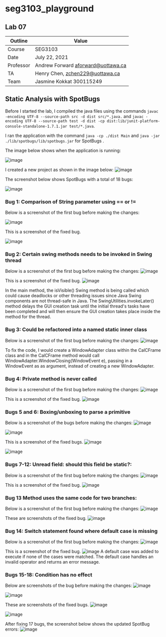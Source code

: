 # seg3103_playground
## Lab 07

Outline | Value
--------|-------
Course | SEG3103
Date | July 22, 2021
Professor | Andrew Forward aforward@uottawa.ca
TA | Henry Chen, zchen229@uottawa.ca
Team | Jasmine Kokkat 300115249


## Static Analysis with SpotBugs
Before I started the lab, I compiled the java files using the commands `javac -encoding UTF-8 --source-path src -d dist src/*.java.` and `javac -encoding UTF-8 --source-path test -d dist -cp dist:lib/junit-platform-console-standalone-1.7.1.jar test/*.java`. 

I ran the application with the command `java -cp ./dist Main`
and `java -jar ./lib/spotbugs/lib/spotbugs.jar` for SpotBugs .


The image below shows when the application is running:

![image](https://user-images.githubusercontent.com/55165117/126612026-c60a8746-d85e-492f-9fb8-75c47c0dfe41.png)

I created a new project as shown in the image below:
![image](https://user-images.githubusercontent.com/55165117/126696024-04b6b977-803e-478a-b36c-6a04904a172c.png)


The screenshot below shows SpotBugs with a total of 18 bugs:

![image](https://user-images.githubusercontent.com/55165117/126612312-2e653cec-17c1-42d7-afd4-46195580c933.png)


### Bug 1: Comparison of String parameter using == or !=

Below is a screenshot of the first bug before making the changes:

![image](https://user-images.githubusercontent.com/55165117/126612312-2e653cec-17c1-42d7-afd4-46195580c933.png)

This is a screenshot of the fixed bug.

![image](https://user-images.githubusercontent.com/55165117/126614251-0430a4a5-8902-4654-a650-42d3855829c9.png)


### Bug 2: Certain swing methods needs to be invoked in Swing thread
Below is a screenshot of the first bug before making the changes:
![image](https://user-images.githubusercontent.com/55165117/126614648-6820cd45-8a33-4a4b-bc9c-cf5b07969920.png)

This is a screenshot of the fixed bug.
![image](https://user-images.githubusercontent.com/55165117/126616192-0d7d62f4-9c14-4985-abc2-9cd66e3bdd7a.png)

In the main method, the isVisible() Swing method is being called which could cause deadlocks or other threading issues since Java Swing components are not thread-safe in Java. The SwingUtilities.invokeLater() method delays the GUI creation task until the initial thread's tasks have been completed and will then ensure the GUI creation takes place inside the method for the thread.


### Bug 3: Could be refactored into a named static inner class
Below is a screenshot of the first bug before making the changes:
![image](https://user-images.githubusercontent.com/55165117/126669963-d0cbd46d-e384-4d28-bd9e-353793eb9313.png)

To fix the code, I would create a WindowAdapter class within the CalCFrame class and in the CalCFrame method would call WindowAdapter.WindowClosing(WindowEvent e), passing in a WindowEvent as as argument, instead of creating a new WindowAdapter.
### Bug 4: Private method is never called
Below is a screenshot of the first bug before making the changes:
![image](https://user-images.githubusercontent.com/55165117/126683519-ca44c8eb-c380-446f-a9e2-790df1530c42.png)

This is a screenshot of the fixed bug.
![image](https://user-images.githubusercontent.com/55165117/126683764-e3e74db3-2d9e-4c96-981e-84d6e90ec815.png)

### Bugs 5 and 6: Boxing/unboxing to parse a primitive
Below is a screenshot of the bugs before making the changes:
![image](https://user-images.githubusercontent.com/55165117/126682872-8acb0a62-791a-4b3c-ab80-eec92a26e5db.png)

![image](https://user-images.githubusercontent.com/55165117/126686888-feb87621-37d5-43a8-8154-8384a659b34e.png)

This is a screenshot of the fixed bugs.
![image](https://user-images.githubusercontent.com/55165117/126688224-c52a5b65-5d6f-4b69-b9cb-4ac402802fce.png)

![image](https://user-images.githubusercontent.com/55165117/126688418-dca7f8f2-9378-4672-90c0-e8f8117108af.png)

### Bugs 7-12: Unread field: should this field be static?:
Below is a screenshot of the first bug before making the changes:
![image](https://user-images.githubusercontent.com/55165117/126689158-0a2082d8-ee63-484f-b93f-dfeca18c69bd.png)

This is a screenshot of the fixed bug.
![image](https://user-images.githubusercontent.com/55165117/126689664-9432140e-7e67-4832-8bd7-6142956d1fa5.png)

### Bug 13 Method uses the same code for two branches:
Below is a screenshot of the first bug before making the changes:
![image](https://user-images.githubusercontent.com/55165117/126689900-73980e47-d104-4fe8-8d4e-5b219da09d48.png)

These are screenshots of the fixed bug.
![image](https://user-images.githubusercontent.com/55165117/126690205-8b693b40-e1de-4235-93a8-8e2d19ae1e7a.png)


### Bug 14: Switch statement found where default case is missing
Below is a screenshot of the first bug before making the changes:
![image](https://user-images.githubusercontent.com/55165117/126694502-f5718da8-3d05-47e0-b6a7-3a63fddbfc6e.png)

This is a screenshot of the fixed bug.
![image](https://user-images.githubusercontent.com/55165117/126694618-5103b63a-736d-4648-9ef0-236524c60e59.png)
A default case was added to execute if none of the cases were matched. The default case handles an invalid operator and returns an error message.

### Bugs 15-18: Condition has no effect
Below are screenshots of the bug before making the changes:
![image](https://user-images.githubusercontent.com/55165117/126692766-e676e2ed-e584-4ef8-b7c5-2cc8d1f65cf4.png)

![image](https://user-images.githubusercontent.com/55165117/126693213-29a27477-55ee-4a9e-b5d6-fe41c6b84cd3.png)

These are screenshots of the fixed bugs.
![image](https://user-images.githubusercontent.com/55165117/126692473-6500a57f-40f9-4877-a19f-4a1b19456edd.png)

![image](https://user-images.githubusercontent.com/55165117/126693125-1c9544cb-8123-405e-a8b7-4e914fb956d5.png)

After fixing 17 bugs, the screenshot below shows the updated SpotBug errors:
![image](https://user-images.githubusercontent.com/55165117/126695002-a3128a2f-8686-41b2-860e-9b37f372149e.png)



